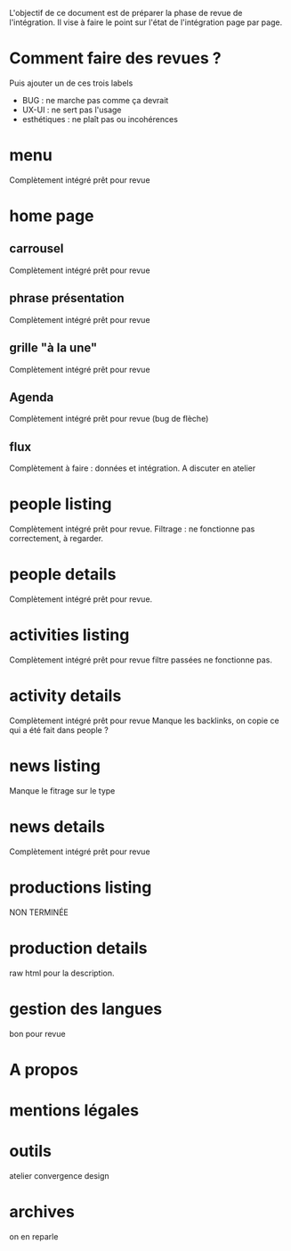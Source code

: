 L'objectif de ce document est de préparer la phase de revue de l'intégration.
Il vise à faire le point sur l'état de l'intégration page par page.

# Comment faire des revues ?

Puis ajouter un de ces trois labels
- BUG : ne marche pas comme ça devrait 
- UX-UI : ne sert pas l'usage
- esthétiques : ne plaît pas ou incohérences

# menu

Complètement intégré prêt pour revue

# home page

## carrousel

Complètement intégré prêt pour revue

## phrase présentation

Complètement intégré prêt pour revue

## grille "à la une"

Complètement intégré prêt pour revue

## Agenda

Complètement intégré prêt pour revue (bug de flèche)

## flux

Complètement à faire : données et intégration.
A discuter en atelier

# people listing

Complètement intégré prêt pour revue.
Filtrage : ne fonctionne pas correctement, à regarder.

# people details

Complètement intégré prêt pour revue.

# activities listing

Complètement intégré prêt pour revue
filtre passées ne fonctionne pas.

# activity details

Complètement intégré prêt pour revue
Manque les backlinks, on copie ce qui a été fait dans people ?

# news listing

Manque le fitrage sur le type

# news details

Complètement intégré prêt pour revue

# productions listing

NON TERMINÉE

# production details

raw html pour la description.

# gestion des langues

bon pour revue

# A propos

# mentions légales

# outils

atelier convergence design

# archives

on en reparle